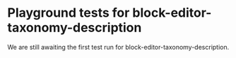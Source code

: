 # Playground tests for block-editor-taxonomy-description
We are still awaiting the first test run for block-editor-taxonomy-description.
